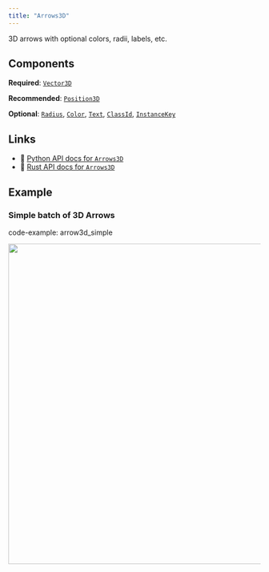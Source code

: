 ```yaml
---
title: "Arrows3D"
---
```


3D arrows with optional colors, radii, labels, etc.

## Components

**Required**: [`Vector3D`](../components/vector3d.md)

**Recommended**: [`Position3D`](../components/position3d.md)

**Optional**: [`Radius`](../components/radius.md), [`Color`](../components/color.md), [`Text`](../components/text.md), [`ClassId`](../components/class_id.md), [`InstanceKey`](../components/instance_key.md)

## Links
 * 🐍 [Python API docs for `Arrows3D`](https://ref.rerun.io/docs/python/nightly/package/rerun/archetypes/arrows3d/)
 * 🦀 [Rust API docs for `Arrows3D`](https://docs.rs/rerun/0.9.0-alpha.6/rerun/archetypes/struct.Arrows3D.html)

## Example

### Simple batch of 3D Arrows

code-example: arrow3d_simple

<center>
<picture>
  <source media="(max-width: 480px)" srcset="https://static.rerun.io/arrow3d_simple/c8a8b1cbca40acdf02fb5bf264658ad66e07ca40/480w.png">
  <source media="(max-width: 768px)" srcset="https://static.rerun.io/arrow3d_simple/c8a8b1cbca40acdf02fb5bf264658ad66e07ca40/768w.png">
  <source media="(max-width: 1024px)" srcset="https://static.rerun.io/arrow3d_simple/c8a8b1cbca40acdf02fb5bf264658ad66e07ca40/1024w.png">
  <source media="(max-width: 1200px)" srcset="https://static.rerun.io/arrow3d_simple/c8a8b1cbca40acdf02fb5bf264658ad66e07ca40/1200w.png">
  <img src="https://static.rerun.io/arrow3d_simple/c8a8b1cbca40acdf02fb5bf264658ad66e07ca40/full.png" width="640">
</picture>
</center>

